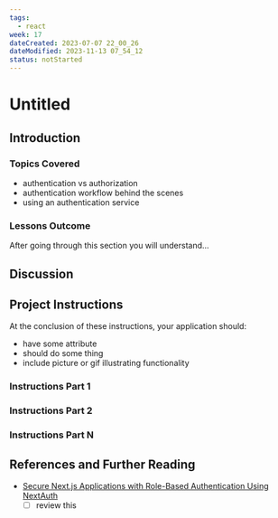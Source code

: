 ```yaml
---
tags:
  - react
week: 17
dateCreated: 2023-07-07 22_00_26
dateModified: 2023-11-13 07_54_12
status: notStarted
---
```


# Untitled

## Introduction

### Topics Covered

- authentication vs authorization
- authentication workflow behind the scenes
- using an authentication service

### Lessons Outcome

After going through this section you will understand…

## Discussion

## Project Instructions

At the conclusion of these instructions, your application should:

- have some attribute
- should do some thing
- include picture or gif illustrating functionality

### Instructions Part 1

### Instructions Part 2

### Instructions Part N

## References and Further Reading

- [Secure Next.js Applications with Role-Based Authentication Using NextAuth](https://www.freecodecamp.org/news/secure-next-js-applications-with-role-based-authentication-using-nextauth/)
	- [ ] review this
